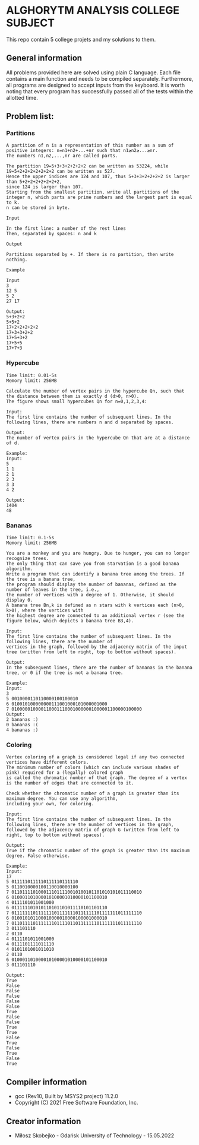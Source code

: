 # ALGHORYTM ANALYSIS COLLEGE SUBJECT

This repo contain 5 college projets and my solutions to them.

## General information
All problems provided here are solved using plain C language. Each file contains a main function and needs to be compiled separately. 
Furthermore, all programs are designed to accept inputs from the keyboard.
It is worth noting that every program has successfully passed all of the tests within the allotted time.

## Problem list:

### Partitions
```
A partition of n is a representation of this number as a sum of positive integers: n=n1+n2+...+nr such that n1≥n2≥...≥nr. 
The numbers n1,n2,...,nr are called parts.

The partition 19=5+3+3+2+2+2+2 can be written as 53224, while 19=5+2+2+2+2+2+2+2 can be written as 527.
Hence the upper indices are 124 and 107, thus 5+3+3+2+2+2+2 is larger than 5+2+2+2+2+2+2+2, 
since 124 is larger than 107.
Starting from the smallest partition, write all partitions of the integer n, which parts are prime numbers and the largest part is equal to k. 
n can be stored in byte.

Input

In the first line: a number of the rest lines
Then, separated by spaces: n and k

Output

Partitions separated by +. If there is no partition, then write nothing.

Example

Input
3
12 5
5 2
27 17

Output:
5+3+2+2
5+5+2
17+2+2+2+2+2
17+3+3+2+2
17+5+3+2
17+5+5
17+7+3
```
### Hypercube
```
Time limit: 0.01-5s
Memory limit: 256MB

Calculate the number of vertex pairs in the hypercube Qn, such that the distance between them is exactly d (d>0, n>0). 
The figure shows small hypercubes Qn for n=0,1,2,3,4:

Input:
The first line contains the number of subsequent lines. In the following lines, there are numbers n and d separated by spaces.

Output:
The number of vertex pairs in the hypercube Qn that are at a distance of d.

Example:
Input:
5
1 1
2 1
2 3
3 3
4 2

Output:
1404
48
```

### Bananas
```
Time limit: 0.1-5s
Memory limit: 256MB

You are a monkey and you are hungry. Due to hunger, you can no longer recognize trees. 
The only thing that can save you from starvation is a good banana algorithm. 
Write a program that can identify a banana tree among the trees. If the tree is a banana tree, 
the program should display the number of bananas, defined as the number of leaves in the tree, i.e., 
the number of vertices with a degree of 1. Otherwise, it should display 0. 
A banana tree Bn,k is defined as n stars with k vertices each (n>0, k>0), where the vertices with 
the highest degree are connected to an additional vertex r (see the figure below, which depicts a banana tree B3,4).

Input:
The first line contains the number of subsequent lines. In the following lines, there are the number of 
vertices in the graph, followed by the adjacency matrix of the input tree (written from left to right, top to bottom without spaces).

Output:
In the subsequent lines, there are the number of bananas in the banana tree, or 0 if the tree is not a banana tree.

Example:
Input:
3
5 0010000110110000100100010
6 010010100000000111001000101000001000
7 0100000100001100011100010000001000001100000100000
Output:
2 bananas :)
0 bananas :(
4 bananas :)
```

### Coloring
```
Vertex coloring of a graph is considered legal if any two connected vertices have different colors.
The minimum number of colors (which can include various shades of pink) required for a (legally) colored graph 
is called the chromatic number of that graph. The degree of a vertex is the number of edges that are connected to it.

Check whether the chromatic number of a graph is greater than its maximum degree. You can use any algorithm, 
including your own, for coloring.

Input:
The first line contains the number of subsequent lines. In the following lines, there are the number of vertices in the graph, 
followed by the adjacency matrix of graph G (written from left to right, top to bottom without spaces).

Output:
True if the chromatic number of the graph is greater than its maximum degree. False otherwise.

Example:
Input:
17
5 0111110111110111110111110
5 0110010000100110010000100
7 0110111101000111011110010100101101010101011110010
6 010001101000010100001010000101100010
4 0111101011001000
6 011111101010110101101011110101101110
7 0111111101111111011111110111111101111111011111110
6 010010101100010000010000100001000010
7 0110111101111111011110110111111101111111011111110
3 011101110
2 0110
4 0111101011001000
4 0111101111011110
4 0101101001011010
2 0110
6 010001101000010100001010000101100010
3 011101110

Output:
True
False
False
False
False
False
True
False
False
True
True
False
True
False
True
False
True
```

## Compiler information
 * gcc (Rev10, Built by MSYS2 project) 11.2.0
 * Copyright (C) 2021 Free Software Foundation, Inc.


## Creator information
 * Miłosz Skobejko - Gdańsk University of Technology - 15.05.2022
